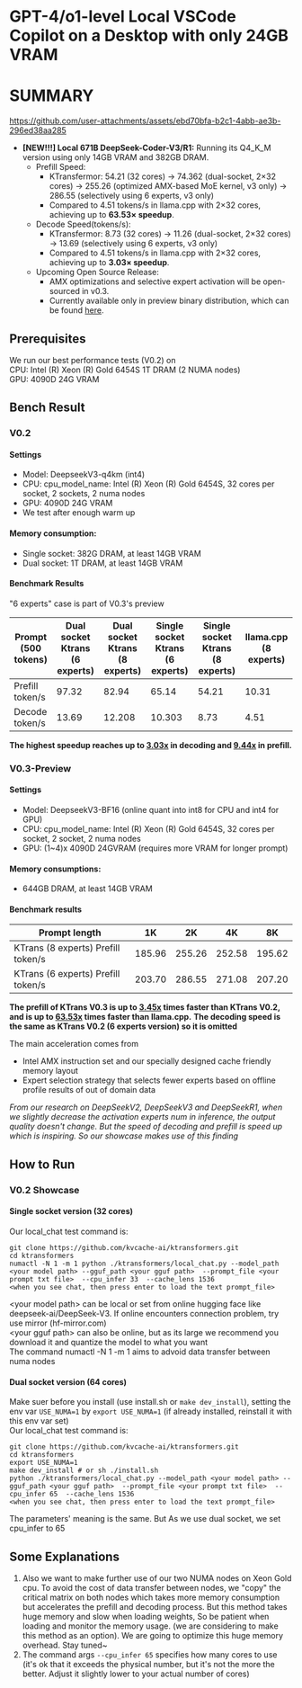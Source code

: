 # GPT-4/o1-level Local VSCode Copilot on a Desktop with only 24GB VRAM
# SUMMARY

https://github.com/user-attachments/assets/ebd70bfa-b2c1-4abb-ae3b-296ed38aa285

</p>

- **[NEW!!!] Local 671B DeepSeek-Coder-V3/R1:** Running its Q4_K_M version using only 14GB VRAM and 382GB DRAM.
	- Prefill Speed: 
 		- KTransfermor: 54.21 (32 cores) → 74.362 (dual-socket, 2×32 cores) → 255.26 (optimized AMX-based MoE kernel, v3 only) → 286.55 (selectively using 6 experts, v3 only)  
 		- Compared to 4.51 tokens/s in llama.cpp with 2×32 cores, achieving up to **63.53× speedup**.  
 	- Decode Speed(tokens/s):  
 		- KTransfermor: 8.73 (32 cores) → 11.26 (dual-socket, 2×32 cores) → 13.69 (selectively using 6 experts, v3 only)  
 		- Compared to 4.51 tokens/s in llama.cpp with 2×32 cores, achieving up to **3.03× speedup**.  
	- Upcoming Open Source Release:
		- AMX optimizations and selective expert activation will be open-sourced in v0.3.  
		- Currently available only in preview binary distribution, which can be found [here](xxx).  


## Prerequisites
We run our best performance tests (V0.2) on <br>
CPU: Intel (R) Xeon (R) Gold 6454S 1T DRAM (2 NUMA nodes) <br>
GPU: 4090D 24G VRAM <br>
## Bench Result
### V0.2
#### Settings
- Model: DeepseekV3-q4km (int4)<br>
- CPU: cpu_model_name: Intel (R) Xeon (R) Gold 6454S, 32 cores per socket, 2 sockets, 2 numa nodes
- GPU: 4090D 24G VRAM
- We test after enough warm up
#### Memory consumption:
  - Single socket: 382G DRAM, at least 14GB VRAM
  - Dual socket: 1T DRAM, at least 14GB VRAM

#### Benchmark Results

"6 experts" case is part of V0.3's preview

| Prompt<br>(500 tokens) | Dual socket Ktrans (6 experts) | Dual socket Ktrans (8 experts) | Single socket Ktrans (6 experts) | Single socket Ktrans (8 experts)| llama.cpp (8 experts) | 
| --- | --- | --- | --- | --- | --- | 
| Prefill token/s | 97.32 | 82.94 | 65.14 | 54.21 | 10.31 |
| Decode token/s | 13.69 | 12.208 | 10.303 | 8.73 |4.51 |

**The highest speedup reaches up to <u>3.03x</u> in decoding and <u>9.44x</u> in prefill.**

### V0.3-Preview
#### Settings
- Model: DeepseekV3-BF16 (online quant into int8 for CPU and int4 for GPU)
- CPU: cpu_model_name: Intel (R) Xeon (R) Gold 6454S, 32 cores per socket, 2 socket, 2 numa nodes
- GPU: (1~4)x 4090D 24GVRAM (requires more VRAM for longer prompt)

#### Memory consumptions:
- 644GB DRAM, at least 14GB VRAM

#### Benchmark results
| Prompt length  | 1K  | 2K  | 4K  | 8K |
|---------------|-----|-----|-----|-----|
| KTrans (8 experts) Prefill token/s |   185.96  |  255.26   |  252.58   |  195.62   |
| KTrans (6 experts) Prefill token/s |   203.70  |  286.55   |  271.08   |  207.20   |

**The prefill of KTrans V0.3 is up to <u>3.45x</u> times faster than KTrans V0.2, and is up to <u>63.53x</u> times faster than llama.cpp.**
**The decoding speed is the same as KTrans V0.2 (6 experts version) so it is omitted**

The main acceleration comes from 
- Intel AMX instruction set and our specially designed cache friendly memory layout
- Expert selection strategy that selects fewer experts based on offline profile results of out of domain data


*From our research on DeepSeekV2, DeepSeekV3 and DeepSeekR1, 
when we slightly decrease the activation experts num in inference, 
the output quality doesn't change. But the speed of decoding and prefill 
is speed up which is inspiring. So our showcase makes use of this finding*

## How to Run
### V0.2 Showcase
#### Single socket version (32 cores)
Our local_chat test command is:
``` shell
git clone https://github.com/kvcache-ai/ktransformers.git
cd ktransformers
numactl -N 1 -m 1 python ./ktransformers/local_chat.py --model_path <your model path> --gguf_path <your gguf path>  --prompt_file <your prompt txt file>  --cpu_infer 33  --cache_lens 1536 
<when you see chat, then press enter to load the text prompt_file>
```
\<your model path\> can be local or set from online hugging face like deepseek-ai/DeepSeek-V3. If online encounters connection problem, try use mirror (hf-mirror.com) <br>
\<your gguf path\> can also be online, but as its large we recommend you download it and quantize the model to what you want <br>
The command numactl -N 1 -m 1 aims to advoid data transfer between numa nodes
#### Dual socket version (64 cores)
Make suer before you install (use install.sh or `make dev_install`), setting the env var `USE_NUMA=1` by `export USE_NUMA=1` (if already installed, reinstall it with this env var set) <br>
Our local_chat test command is:
``` shell
git clone https://github.com/kvcache-ai/ktransformers.git
cd ktransformers
export USE_NUMA=1
make dev_install # or sh ./install.sh
python ./ktransformers/local_chat.py --model_path <your model path> --gguf_path <your gguf path>  --prompt_file <your prompt txt file>  --cpu_infer 65  --cache_lens 1536 
<when you see chat, then press enter to load the text prompt_file>
```
The parameters' meaning is the same. But As we  use dual socket, we set cpu_infer to 65
## Some Explanations
1. Also we want to make further use of our two NUMA nodes on Xeon Gold cpu. 
To avoid the cost of data transfer between nodes, we "copy" the critical matrix on 
both nodes which takes more memory consumption but accelerates the prefill and decoding process.
But this method takes huge memory and slow when loading weights, So be patient when loading
and monitor the memory usage. (we are considering to make this method as an option). We are going to optimize this huge memory overhead. Stay tuned~ <br>
2. The command args `--cpu_infer 65` specifies how many cores to use (it's ok that it exceeds the physical number, 
but it's not the more the better. Adjust it slightly lower to your actual number of cores)<br>